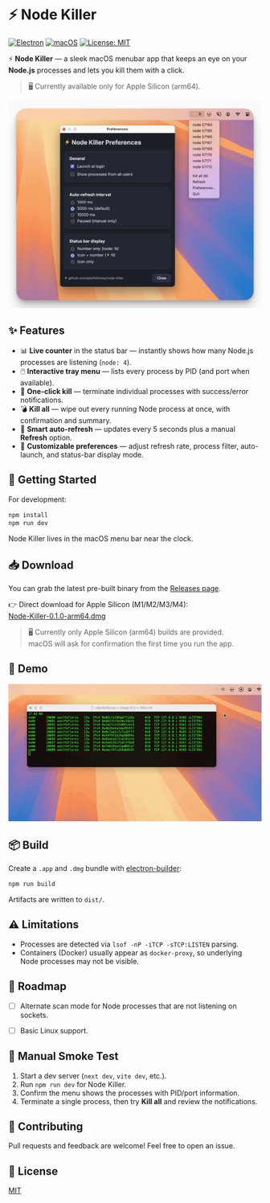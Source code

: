 # ⚡️ Node Killer

[![Electron](https://img.shields.io/badge/Electron-%5E38-blue?logo=electron)](https://www.electronjs.org/)
[![macOS](https://img.shields.io/badge/platform-macOS-lightgrey?logo=apple)](https://developer.apple.com/macos/)
[![License: MIT](https://img.shields.io/badge/License-MIT-green.svg)](./LICENSE)

⚡️ **Node Killer** — a sleek macOS menubar app that keeps an eye on your **Node.js** processes and lets you kill them with a click.

> 🖥️ Currently available only for Apple Silicon (arm64).

![Node Killer placeholder screenshot](assets/demo/node-killer-screenshot.png)

## ✨ Features
- 📊 **Live counter** in the status bar — instantly shows how many Node.js processes are listening (`node: 4`).  
- 🖱️ **Interactive tray menu** — lists every process by PID (and port when available).  
- 🔪 **One-click kill** — terminate individual processes with success/error notifications.  
- 💣 **Kill all** — wipe out every running Node process at once, with confirmation and summary.  
- 🔄 **Smart auto-refresh** — updates every 5 seconds plus a manual **Refresh** option.  
- 🧰 **Customizable preferences** — adjust refresh rate, process filter, auto-launch, and status-bar display mode.


## 🚀 Getting Started

For development:

```bash
npm install
npm run dev
```

Node Killer lives in the macOS menu bar near the clock. 


## 📥 Download

You can grab the latest pre-built binary from the [Releases page](https://github.com/adolfoflores/node-killer/releases).

👉 Direct download for Apple Silicon (M1/M2/M3/M4):  
[Node-Killer-0.1.0-arm64.dmg](https://github.com/adolfoflores/node-killer/releases/download/0.1.0/Node-Killer-0.1.0-arm64.dmg)

> 🖥️ Currently only Apple Silicon (arm64) builds are provided.  
> macOS will ask for confirmation the first time you run the app.  

## 🎥 Demo

![Node Killer demo](assets/demo/node-killer-demo.gif)

## 📦 Build

Create a `.app` and `.dmg` bundle with [electron-builder](https://www.electron.build/):

```bash
npm run build
```

Artifacts are written to `dist/`. 


## ⚠️ Limitations
- Processes are detected via `lsof -nP -iTCP -sTCP:LISTEN` parsing.
- Containers (Docker) usually appear as `docker-proxy`, so underlying Node processes may not be visible.

## 📸 Roadmap
- [ ] Alternate scan mode for Node processes that are not listening on sockets.
- [ ] Basic Linux support.


## 🧪 Manual Smoke Test
1. Start a dev server (`next dev`, `vite dev`, etc.).
2. Run `npm run dev` for Node Killer.
3. Confirm the menu shows the processes with PID/port information.
4. Terminate a single process, then try **Kill all** and review the notifications.


## 🤝 Contributing
Pull requests and feedback are welcome! Feel free to open an issue.

## 📝 License
[MIT](./LICENSE)

